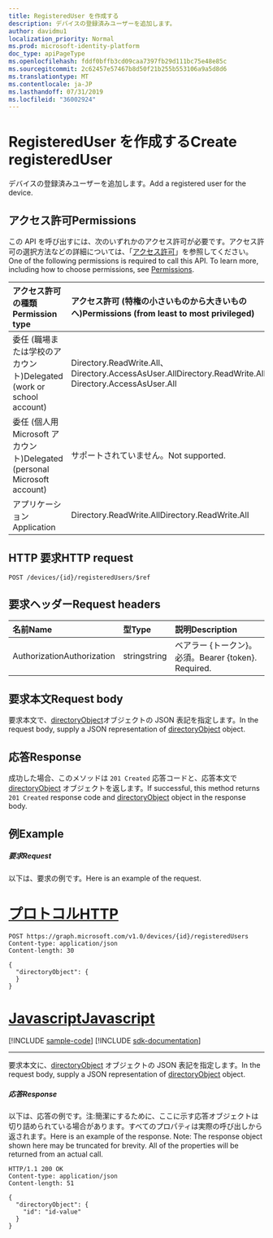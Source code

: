 ```yaml
---
title: RegisteredUser を作成する
description: デバイスの登録済みユーザーを追加します。
author: davidmu1
localization_priority: Normal
ms.prod: microsoft-identity-platform
doc_type: apiPageType
ms.openlocfilehash: fddf0bffb3cd09caa7397fb29d111bc75e48e85c
ms.sourcegitcommit: 2c62457e57467b8d50f21b255b553106a9a5d8d6
ms.translationtype: MT
ms.contentlocale: ja-JP
ms.lasthandoff: 07/31/2019
ms.locfileid: "36002924"
---
```

# <a name="create-registereduser"></a><span data-ttu-id="11938-103">RegisteredUser を作成する</span><span class="sxs-lookup"><span data-stu-id="11938-103">Create registeredUser</span></span>

<span data-ttu-id="11938-104">デバイスの登録済みユーザーを追加します。</span><span class="sxs-lookup"><span data-stu-id="11938-104">Add a registered user for the device.</span></span>

## <a name="permissions"></a><span data-ttu-id="11938-105">アクセス許可</span><span class="sxs-lookup"><span data-stu-id="11938-105">Permissions</span></span>
<span data-ttu-id="11938-p101">この API を呼び出すには、次のいずれかのアクセス許可が必要です。アクセス許可の選択方法などの詳細については、「[アクセス許可](/graph/permissions-reference)」を参照してください。</span><span class="sxs-lookup"><span data-stu-id="11938-p101">One of the following permissions is required to call this API. To learn more, including how to choose permissions, see [Permissions](/graph/permissions-reference).</span></span>


|<span data-ttu-id="11938-108">アクセス許可の種類</span><span class="sxs-lookup"><span data-stu-id="11938-108">Permission type</span></span>      | <span data-ttu-id="11938-109">アクセス許可 (特権の小さいものから大きいものへ)</span><span class="sxs-lookup"><span data-stu-id="11938-109">Permissions (from least to most privileged)</span></span>              |
|:--------------------|:---------------------------------------------------------|
|<span data-ttu-id="11938-110">委任 (職場または学校のアカウント)</span><span class="sxs-lookup"><span data-stu-id="11938-110">Delegated (work or school account)</span></span> | <span data-ttu-id="11938-111">Directory.ReadWrite.All、Directory.AccessAsUser.All</span><span class="sxs-lookup"><span data-stu-id="11938-111">Directory.ReadWrite.All, Directory.AccessAsUser.All</span></span>    |
|<span data-ttu-id="11938-112">委任 (個人用 Microsoft アカウント)</span><span class="sxs-lookup"><span data-stu-id="11938-112">Delegated (personal Microsoft account)</span></span> | <span data-ttu-id="11938-113">サポートされていません。</span><span class="sxs-lookup"><span data-stu-id="11938-113">Not supported.</span></span>    |
|<span data-ttu-id="11938-114">アプリケーション</span><span class="sxs-lookup"><span data-stu-id="11938-114">Application</span></span> | <span data-ttu-id="11938-115">Directory.ReadWrite.All</span><span class="sxs-lookup"><span data-stu-id="11938-115">Directory.ReadWrite.All</span></span> |

## <a name="http-request"></a><span data-ttu-id="11938-116">HTTP 要求</span><span class="sxs-lookup"><span data-stu-id="11938-116">HTTP request</span></span>
<!-- { "blockType": "ignored" } -->
```http
POST /devices/{id}/registeredUsers/$ref

```
## <a name="request-headers"></a><span data-ttu-id="11938-117">要求ヘッダー</span><span class="sxs-lookup"><span data-stu-id="11938-117">Request headers</span></span>
| <span data-ttu-id="11938-118">名前</span><span class="sxs-lookup"><span data-stu-id="11938-118">Name</span></span>       | <span data-ttu-id="11938-119">型</span><span class="sxs-lookup"><span data-stu-id="11938-119">Type</span></span> | <span data-ttu-id="11938-120">説明</span><span class="sxs-lookup"><span data-stu-id="11938-120">Description</span></span>|
|:---------------|:--------|:----------|
| <span data-ttu-id="11938-121">Authorization</span><span class="sxs-lookup"><span data-stu-id="11938-121">Authorization</span></span>  | <span data-ttu-id="11938-122">string</span><span class="sxs-lookup"><span data-stu-id="11938-122">string</span></span>  | <span data-ttu-id="11938-p102">ベアラー {トークン}。必須。</span><span class="sxs-lookup"><span data-stu-id="11938-p102">Bearer {token}. Required.</span></span> |

## <a name="request-body"></a><span data-ttu-id="11938-125">要求本文</span><span class="sxs-lookup"><span data-stu-id="11938-125">Request body</span></span>
<span data-ttu-id="11938-126">要求本文で、[directoryObject](../resources/directoryobject.md)オブジェクトの JSON 表記を指定します。</span><span class="sxs-lookup"><span data-stu-id="11938-126">In the request body, supply a JSON representation of [directoryObject](../resources/directoryobject.md) object.</span></span>

## <a name="response"></a><span data-ttu-id="11938-127">応答</span><span class="sxs-lookup"><span data-stu-id="11938-127">Response</span></span>

<span data-ttu-id="11938-128">成功した場合、このメソッドは `201 Created` 応答コードと、応答本文で [directoryObject](../resources/directoryobject.md) オブジェクトを返します。</span><span class="sxs-lookup"><span data-stu-id="11938-128">If successful, this method returns `201 Created` response code and [directoryObject](../resources/directoryobject.md) object in the response body.</span></span>

## <a name="example"></a><span data-ttu-id="11938-129">例</span><span class="sxs-lookup"><span data-stu-id="11938-129">Example</span></span>
##### <a name="request"></a><span data-ttu-id="11938-130">要求</span><span class="sxs-lookup"><span data-stu-id="11938-130">Request</span></span>
<span data-ttu-id="11938-131">以下は、要求の例です。</span><span class="sxs-lookup"><span data-stu-id="11938-131">Here is an example of the request.</span></span>

# <a name="httptabhttp"></a>[<span data-ttu-id="11938-132">プロトコル</span><span class="sxs-lookup"><span data-stu-id="11938-132">HTTP</span></span>](#tab/http)
<!-- {
  "blockType": "request",
  "name": "create_directoryobject_from_device"
}-->
```http
POST https://graph.microsoft.com/v1.0/devices/{id}/registeredUsers
Content-type: application/json
Content-length: 30

{
  "directoryObject": {
  }
}
```
# <a name="javascripttabjavascript"></a>[<span data-ttu-id="11938-133">Javascript</span><span class="sxs-lookup"><span data-stu-id="11938-133">Javascript</span></span>](#tab/javascript)
[!INCLUDE [sample-code](../includes/snippets/javascript/create-directoryobject-from-device-javascript-snippets.md)]
[!INCLUDE [sdk-documentation](../includes/snippets/snippets-sdk-documentation-link.md)]

---

<span data-ttu-id="11938-134">要求本文に、[directoryObject](../resources/directoryobject.md) オブジェクトの JSON 表記を指定します。</span><span class="sxs-lookup"><span data-stu-id="11938-134">In the request body, supply a JSON representation of [directoryObject](../resources/directoryobject.md) object.</span></span>
##### <a name="response"></a><span data-ttu-id="11938-135">応答</span><span class="sxs-lookup"><span data-stu-id="11938-135">Response</span></span>
<span data-ttu-id="11938-p103">以下は、応答の例です。注:簡潔にするために、ここに示す応答オブジェクトは切り詰められている場合があります。すべてのプロパティは実際の呼び出しから返されます。</span><span class="sxs-lookup"><span data-stu-id="11938-p103">Here is an example of the response. Note: The response object shown here may be truncated for brevity. All of the properties will be returned from an actual call.</span></span>
<!-- {
  "blockType": "response",
  "truncated": true,
  "@odata.type": "microsoft.graph.directoryObject"
} -->
```http
HTTP/1.1 200 OK
Content-type: application/json
Content-length: 51

{
  "directoryObject": {
    "id": "id-value"
  }
}
```

<!-- uuid: 8fcb5dbc-d5aa-4681-8e31-b001d5168d79
2015-10-25 14:57:30 UTC -->
<!-- {
  "type": "#page.annotation",
  "description": "Create registeredUser",
  "keywords": "",
  "section": "documentation",
  "tocPath": "",
  "suppressions": [
  ]
}-->
